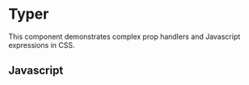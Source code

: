 # Typer

This component demonstrates complex prop handlers and Javascript expressions in CSS.

<script src="/components/typer.js" type="module"></script>

<element-story>
<script type="application/json">
  {
    "base": {
      "type": "text"
    },
    "words": {
      "type": "text"
    },
    "speed": {
      "type": "number"
    },
    "pause": {
      "type": "number"
    },
    "cursor": {
      "type": "boolean"
    }
  }
</script>
<ardi-typer base="Ardi was built to:" pause="5000" speed="100" words="provide great DX without tooling, work with every framework, break free from frameworks, create portable components that work anywhere" cursor="true"></ardi-typer>
</element-story>

## Javascript

[](../components/typer.js ':include')
